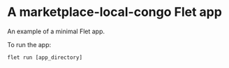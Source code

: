 # A marketplace-local-congo Flet app

An example of a minimal Flet app.

To run the app:

```
flet run [app_directory]
```